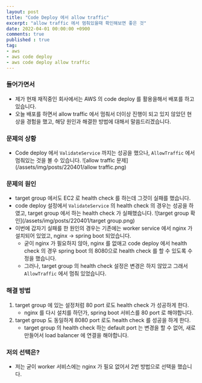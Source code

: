 ```yaml
---
layout: post
title: "Code Deploy 에서 allow traffic"
excerpt: "allow traffic 에서 멈춰있을때 확인해보면 좋은 것"
date: 2022-04-01 00:00:00 +0900
comments: true
published : true
tag:
- aws
- aws code deploy 
- aws code deploy allow traffic
---
```

### 들어가면서
* 제가 현재 재직중인 회사에서는 AWS 의 code deploy 를 활용을해서 배포를 하고 있습니다.
* 오늘 배포를 하면서 allow traffic 에서 멈춰서 더이상 진행이 되고 있지 않았던 현상을 경험을 했고, 해당 원인과 해결한 방법에 대해서 말씀드리겠습니다. 

### 문제의 상황
* Code deploy 에서 `ValidateService` 까지는 성공을 했으나, `AllowTraffic` 에서 멈춰있는 것을 볼 수 있습니다.
![allow traffic 문제](/assets/img/posts/220401/allow traffic.png)

### 문제의 원인
* target group 에서도 EC2 로 health check 를 하는데 그것이 실패를 했습니다. 
* code deploy 설정에서 `ValidateService` 의 health check 의 경우는 성공을 하였고, target group 에서 하는 health check 가 실패했습니다.
![target group 확인](/assets/img/posts/220401/target group.png)
* 이번에 갑자기 실패를 한 원인의 경우는 기존에는 worker service 에서 nginx 가 설치되어 있었고, nginx -> spring boot 되었습니다.
    - 굳이 nginx 가 필요하지 않아, nginx 를 없애고 code deploy 에서 health check 의 경우 spring boot 의 8080으로 health check 를 할 수 있도록 수정을 했습니다.
    - 그러나, target group 의 health check 설정은 변경은 하지 않았고 그래서 `AllowTraffic` 에서 멈춰 있었습니다.

### 해결 방법
1. target group 에 있는 설정처럼 80 port 로도 health check 가 성공하게 한다.
    - nginx 를 다시 설치를 하던가, spring boot 서비스를 80 port 로 해야합니다.
2. target group 도 동일하게 8080 port 로도 health check 를 성공을 하게 한다.
    - target group 의 health check 하는 default port 는 변경을 할 수 없어, 새로 만들어서 load balancer 에 연결을 해야합니다.

### 저의 선택은?
* 저는 굳이 worker 서비스에는 nginx 가 필요 없어서 2번 방법으로 선택을 했습니다.